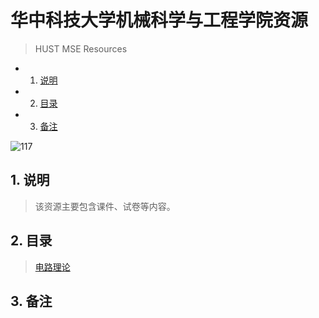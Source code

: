 # 华中科技大学机械科学与工程学院资源
>HUST MSE Resources

<!-- vscode-markdown-toc -->
* 1. [说明](#)
* 2. [目录](#-1)
* 3. [备注](#-1)

<!-- vscode-markdown-toc-config
	numbering=true
	autoSave=true
	/vscode-markdown-toc-config -->
<!-- /vscode-markdown-toc -->  


![117](./pics/HALO_1.jpg)

##  1. <a name=''></a>说明
>该资源主要包含课件、试卷等内容。

##  2. <a name='-1'></a>目录
>[电路理论](./必修/电路理论)

##  3. <a name='-1'></a>备注
